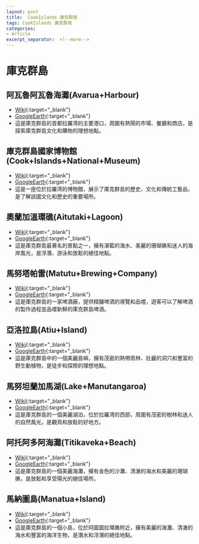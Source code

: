 ```yaml
---
layout: post
title:  CookIslands 庫克群島
tags: CookIslands 庫克群島 
categories:
- Article
excerpt_separator:  <!--more-->
---
```

# 庫克群島
## 阿瓦魯阿瓦魯海灘(Avarua+Harbour)
- [Wiki](https://zh.wikipedia.org/w/index.php?search=Avarua+Harbour "Wiki"){:target="_blank"} 
- [GoogleEarth](https://earth.google.com/web/search/Avarua+Harbour "GoogleEarth"){:target="_blank"} 
- 這是庫克群島的首都拉羅湾的主要港口，周圍有熱鬧的市場、餐廳和商店，是探索庫克群島文化和購物的理想地點。

## 庫克群島國家博物館(Cook+Islands+National+Museum)
- [Wiki](https://zh.wikipedia.org/w/index.php?search=Cook+Islands+National+Museum "Wiki"){:target="_blank"} 
- [GoogleEarth](https://earth.google.com/web/search/Cook+Islands+National+Museum "GoogleEarth"){:target="_blank"} 
- 這是一座位於拉羅湾的博物館，展示了庫克群島的歷史、文化和傳統工藝品，是了解該國文化和歷史的重要場所。

## 奧蘭加溫環礁(Aitutaki+Lagoon)
- [Wiki](https://zh.wikipedia.org/w/index.php?search=Aitutaki+Lagoon "Wiki"){:target="_blank"} 
- [GoogleEarth](https://earth.google.com/web/search/Aitutaki+Lagoon "GoogleEarth"){:target="_blank"} 
- 這是庫克群島最著名的景點之一，擁有湛藍的海水、美麗的珊瑚礁和迷人的海岸風光，是浮潛、游泳和放鬆的絕佳地點。

## 馬努塔帕雷(Matutu+Brewing+Company)
- [Wiki](https://zh.wikipedia.org/w/index.php?search=Matutu+Brewing+Company "Wiki"){:target="_blank"} 
- [GoogleEarth](https://earth.google.com/web/search/Matutu+Brewing+Company "GoogleEarth"){:target="_blank"} 
- 這是庫克群島的一家啤酒廠，提供精釀啤酒的導覽和品嚐，遊客可以了解啤酒的製作過程並品嚐新鮮的庫克群島啤酒。

## 亞洛拉島(Atiu+Island)
- [Wiki](https://zh.wikipedia.org/w/index.php?search=Atiu+Island "Wiki"){:target="_blank"} 
- [GoogleEarth](https://earth.google.com/web/search/Atiu+Island "GoogleEarth"){:target="_blank"} 
- 這是庫克群島中的一個美麗島嶼，擁有茂密的熱帶雨林、壯麗的洞穴和豐富的野生動植物，是徒步和探險的理想地點。

## 馬努坦蘭加馬湖(Lake+Manutangaroa)
- [Wiki](https://zh.wikipedia.org/w/index.php?search=Lake+Manutangaroa "Wiki"){:target="_blank"} 
- [GoogleEarth](https://earth.google.com/web/search/Lake+Manutangaroa "GoogleEarth"){:target="_blank"} 
- 這是庫克群島的一個美麗湖泊，位於拉羅湾的西部，周圍有茂密的樹林和迷人的自然風光，是觀鳥和放鬆的好地方。

## 阿托阿多阿海灘(Titikaveka+Beach)
- [Wiki](https://zh.wikipedia.org/w/index.php?search=Titikaveka+Beach "Wiki"){:target="_blank"} 
- [GoogleEarth](https://earth.google.com/web/search/Titikaveka+Beach "GoogleEarth"){:target="_blank"} 
- 這是庫克群島的一個美麗海灘，擁有金色的沙灘、清澈的海水和美麗的珊瑚礁，是放鬆和享受陽光的絕佳場所。

## 馬納圖島(Manatua+Island)
- [Wiki](https://zh.wikipedia.org/w/index.php?search=Manatua+Island "Wiki"){:target="_blank"} 
- [GoogleEarth](https://earth.google.com/web/search/Manatua+Island "GoogleEarth"){:target="_blank"} 
- 這是庫克群島的一個小島，位於阿圖圖拉環礁附近，擁有美麗的海灘、清澈的海水和豐富的海洋生物，是潛水和浮潛的絕佳地點。

